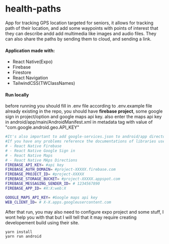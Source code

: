 # health-paths
App for tracking GPS location targeted for seniors, it allows for tracking path of their location, and add some waypoints with points of interest that they can describe andd add multimedia like images and audio files. They can also share the paths by sending them to cloud, and sending a link.

#### Application made with:
- React Native(Expo)
- Firebase
- Firestore
- React Navigation
- TailwindCSS(TWClassNames) 

#### Run locally
before running you should fill in .env file according to .env.example file already existing in the repo, you should have **firebase project**, some google sign in project/option and google maps api key. also enter the maps api key in android/app/main/AndroidManifest.xml in metadata tag with value of "com.google.android.geo.API_KEY"
```bash
#It's also important to add google-services.json to android/app directory for google login
#If you have any problems reference the documentations of libraries used like
# - React Native Firebase 
# - React Native Google Sign in
# - React Native Maps
# - React Native MAps Directions
FIREBASE_API_KEY= #api key
FIREBASE_AUTH_DOMAIN= #project-XXXXX.firebase.com
FIREBASE_PROJECT_ID= #project-XXXXX
FIREBASE_STORAGE_BUCKET= #project-XXXXX.appspot.com
FIREBASE_MESSAGING_SENDER_ID= # 1234567890
FIREBASE_APP_ID= #X:X:web:X

GOOGLE_MAPS_API_KEY= #Google maps api key
WEB_CLIENT_ID= # X-X.apps.googleusercontent.com
```
After that run, you may also need to configure expo project and some stuff, I wont help you with that but I will tell that it may require creating developement build using their site.

```bash
yarn install
yarn run android
```

